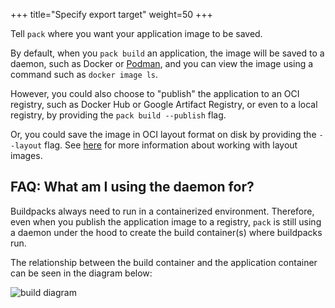 +++
title="Specify export target"
weight=50
+++

Tell `pack` where you want your application image to be saved.

<!--more-->

By default, when you `pack build` an application, the image will be saved to a daemon, such as Docker or [Podman][podman],
and you can view the image using a command such as `docker image ls`.

However, you could also choose to "publish" the application to an OCI registry, such as Docker Hub or Google Artifact Registry,
or even to a local registry, by providing the `pack build --publish` flag.

Or, you could save the image in OCI layout format on disk by providing the `--layout` flag.
See [here][OCI layout] for more information about working with layout images.

## FAQ: What am I using the daemon for?

Buildpacks always need to run in a containerized environment.
Therefore, even when you publish the application image to a registry,
`pack` is still using a daemon under the hood to create the build container(s) where buildpacks run.

The relationship between the build container and the application container can be seen in the diagram below:

![build diagram](/images/build-container-app-container.svg)

[podman]: /docs/for-app-developers/how-to/special-cases/build-on-podman
[OCI layout]: /docs/for-app-developers/how-to/special-cases/export-to-oci-layout
